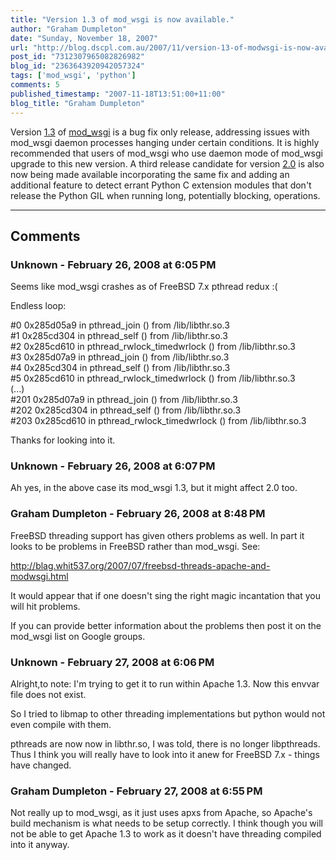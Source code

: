 ```yaml
---
title: "Version 1.3 of mod_wsgi is now available."
author: "Graham Dumpleton"
date: "Sunday, November 18, 2007"
url: "http://blog.dscpl.com.au/2007/11/version-13-of-modwsgi-is-now-available.html"
post_id: "7312307965082826982"
blog_id: "2363643920942057324"
tags: ['mod_wsgi', 'python']
comments: 5
published_timestamp: "2007-11-18T13:51:00+11:00"
blog_title: "Graham Dumpleton"
---
```


Version [1.3](http://code.google.com/p/modwsgi/wiki/ChangesInVersion0103) of [mod\_wsgi](http://www.modwsgi.org) is a bug fix only release, addressing issues with mod\_wsgi daemon processes hanging under certain conditions. It is highly recommended that users of mod\_wsgi who use daemon mode of mod\_wsgi upgrade to this new version. A third release candidate for version [2.0](http://code.google.com/p/modwsgi/wiki/ChangesInVersion0200) is also now being made available incorporating the same fix and adding an additional feature to detect errant Python C extension modules that don't release the Python GIL when running long, potentially blocking, operations.

---

## Comments

### Unknown - February 26, 2008 at 6:05 PM

Seems like mod\_wsgi crashes as of FreeBSD 7.x pthread redux :\(  
  
Endless loop:  
  
\#0 0x285d05a9 in pthread\_join \(\) from /lib/libthr.so.3  
\#1 0x285cd304 in pthread\_self \(\) from /lib/libthr.so.3  
\#2 0x285cd610 in pthread\_rwlock\_timedwrlock \(\) from /lib/libthr.so.3  
\#3 0x285d07a9 in pthread\_join \(\) from /lib/libthr.so.3  
\#4 0x285cd304 in pthread\_self \(\) from /lib/libthr.so.3  
\#5 0x285cd610 in pthread\_rwlock\_timedwrlock \(\) from /lib/libthr.so.3  
\(...\)  
\#201 0x285d07a9 in pthread\_join \(\) from /lib/libthr.so.3  
\#202 0x285cd304 in pthread\_self \(\) from /lib/libthr.so.3  
\#203 0x285cd610 in pthread\_rwlock\_timedwrlock \(\) from /lib/libthr.so.3  
  
Thanks for looking into it.

### Unknown - February 26, 2008 at 6:07 PM

Ah yes, in the above case its mod\_wsgi 1.3, but it might affect 2.0 too.

### Graham Dumpleton - February 26, 2008 at 8:48 PM

FreeBSD threading support has given others problems as well. In part it looks to be problems in FreeBSD rather than mod\_wsgi. See:  
  
http://blag.whit537.org/2007/07/freebsd-threads-apache-and-modwsgi.html  
  
It would appear that if one doesn't sing the right magic incantation that you will hit problems.  
  
If you can provide better information about the problems then post it on the mod\_wsgi list on Google groups.

### Unknown - February 27, 2008 at 6:06 PM

Alright,to note: I'm trying to get it to run within Apache 1.3. Now this envvar file does not exist.  
  
So I tried to libmap to other threading implementations but python would not even compile with them.  
  
pthreads are now now in libthr.so, I was told, there is no longer libpthreads. Thus I think you will really have to look into it anew for FreeBSD 7.x - things have changed.

### Graham Dumpleton - February 27, 2008 at 6:55 PM

Not really up to mod\_wsgi, as it just uses apxs from Apache, so Apache's build mechanism is what needs to be setup correctly. I think though you will not be able to get Apache 1.3 to work as it doesn't have threading compiled into it anyway.

